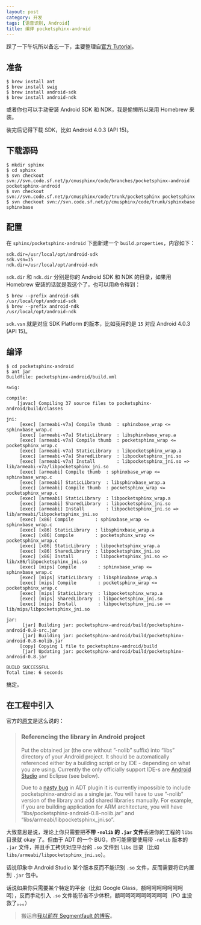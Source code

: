 ```yaml
---
layout: post
category: 开发
tags: [语音识别, Android]
title: 编译 pocketsphinx-android
---
```


踩了一下午坑所以备忘一下，主要整理自[官方 Tutorial](http://cmusphinx.sourceforge.net/wiki/tutorialandroid)。

## 准备

```
$ brew install ant
$ brew install swig
$ brew install android-sdk
$ brew install android-ndk
```

或者你也可以手动安装 Android SDK 和 NDK，我是偷懒所以采用 Homebrew 来装。

装完后记得下载 SDK，比如 Android 4.0.3 (API 15)。

## 下载源码

```
$ mkdir sphinx
$ cd sphinx
$ svn checkout svn://svn.code.sf.net/p/cmusphinx/code/branches/pocketsphinx-android pocketsphinx-android
$ svn checkout svn://svn.code.sf.net/p/cmusphinx/code/trunk/pocketsphinx pocketsphinx
$ svn checkout svn://svn.code.sf.net/p/cmusphinx/code/trunk/sphinxbase sphinxbase
```

## 配置

在 `sphinx/pocketsphinx-android` 下面新建一个 `build.properties`，内容如下：

```
sdk.dir=/usr/local/opt/android-sdk
sdk.vsn=15
ndk.dir=/usr/local/opt/android-ndk
```

`sdk.dir` 和 `ndk.dir` 分别是你的 Android SDK 和 NDK 的目录，如果用 Homebrew 安装的话就是我这个了，也可以用命令得到：

```
$ brew --prefix android-sdk
/usr/local/opt/android-sdk
$ brew --prefix android-ndk
/usr/local/opt/android-ndk
```

`sdk.vsn` 就是对应 SDK Platform 的版本，比如我用的是 `15` 对应 Android 4.0.3 (API 15)。

## 编译

```
$ cd pocketsphinx-android
$ ant jar
Buildfile: pocketsphinx-android/build.xml

swig:

compile:
    [javac] Compiling 37 source files to pocketsphinx-android/build/classes

jni:
     [exec] [armeabi-v7a] Compile thumb  : sphinxbase_wrap <= sphinxbase_wrap.c
     [exec] [armeabi-v7a] StaticLibrary  : libsphinxbase_wrap.a
     [exec] [armeabi-v7a] Compile thumb  : pocketsphinx_wrap <= pocketsphinx_wrap.c
     [exec] [armeabi-v7a] StaticLibrary  : libpocketsphinx_wrap.a
     [exec] [armeabi-v7a] SharedLibrary  : libpocketsphinx_jni.so
     [exec] [armeabi-v7a] Install        : libpocketsphinx_jni.so => lib/armeabi-v7a/libpocketsphinx_jni.so
     [exec] [armeabi] Compile thumb  : sphinxbase_wrap <= sphinxbase_wrap.c
     [exec] [armeabi] StaticLibrary  : libsphinxbase_wrap.a
     [exec] [armeabi] Compile thumb  : pocketsphinx_wrap <= pocketsphinx_wrap.c
     [exec] [armeabi] StaticLibrary  : libpocketsphinx_wrap.a
     [exec] [armeabi] SharedLibrary  : libpocketsphinx_jni.so
     [exec] [armeabi] Install        : libpocketsphinx_jni.so => lib/armeabi/libpocketsphinx_jni.so
     [exec] [x86] Compile        : sphinxbase_wrap <= sphinxbase_wrap.c
     [exec] [x86] StaticLibrary  : libsphinxbase_wrap.a
     [exec] [x86] Compile        : pocketsphinx_wrap <= pocketsphinx_wrap.c
     [exec] [x86] StaticLibrary  : libpocketsphinx_wrap.a
     [exec] [x86] SharedLibrary  : libpocketsphinx_jni.so
     [exec] [x86] Install        : libpocketsphinx_jni.so => lib/x86/libpocketsphinx_jni.so
     [exec] [mips] Compile        : sphinxbase_wrap <= sphinxbase_wrap.c
     [exec] [mips] StaticLibrary  : libsphinxbase_wrap.a
     [exec] [mips] Compile        : pocketsphinx_wrap <= pocketsphinx_wrap.c
     [exec] [mips] StaticLibrary  : libpocketsphinx_wrap.a
     [exec] [mips] SharedLibrary  : libpocketsphinx_jni.so
     [exec] [mips] Install        : libpocketsphinx_jni.so => lib/mips/libpocketsphinx_jni.so

jar:
      [jar] Building jar: pocketsphinx-android/build/pocketsphinx-android-0.8-src.jar
      [jar] Building jar: pocketsphinx-android/build/pocketsphinx-android-0.8-nolib.jar
     [copy] Copying 1 file to pocketsphinx-android/build
      [jar] Updating jar: pocketsphinx-android/build/pocketsphinx-android-0.8.jar

BUILD SUCCESSFUL
Total time: 6 seconds
```

搞定。

## 在工程中引入

官方的[原文](http://cmusphinx.sourceforge.net/wiki/tutorialandroid#using_pocketsphinx-android)是这么说的：

> ### Referencing the library in Android project
>
> Put the obtained jar (the one without ”-nolib” suffix) into “libs” directory of your Android project. It should be automatically referenced either by a building script or by IDE - depending on what you are using. Currently the only officially support IDE-s are [Android Studio](http://developer.android.com/sdk/installing/studio.html) and Eclipse (see below).
>
> Due to a [nasty bug](http://code.google.com/p/android/issues/detail?id=17861) in ADT plugin it is currently impossible to include pocketsphinx-android as a single jar. You will have to use ”-nolib” version of the library and add shared libraries manually. For example, if you are building application for ARM architecture, you will have “libs/pocketsphinx-android-0.8-nolib.jar” and “libs/armeabi/libpocketsphinx_jni.so”.

大致意思是说，理论上你只需要把**不带 `-nolib` 的 `.jar` 文件**丢进你的工程的 `libs` 目录就 okay 了。但由于 ADT 的一个 BUG，你可能需要使用带 `-nolib` 版本的 `.jar` 文件，并且手工拷贝对应平台的 `.so` 文件到 `libs` 目录（比如 `libs/armeabi/libpocketsphinx_jni.so`）。

话说印象中 Android Studio 某个版本反而不能识别 `.so` 文件，反而需要将它内置到 `.jar` 包中。

话说如果你只需要某个特定的平台（比如 Google Glass，额呵呵呵呵呵呵呵呵），反而手动引入 `.so` 文件能节省不少体积，额呵呵呵呵呵呵呵呵呵（PO 主没救了。。。）

> 搬运自[我以前在 Segmentfault 的博客](http://segmentfault.com/blog/xingrz/1190000000375655)。
